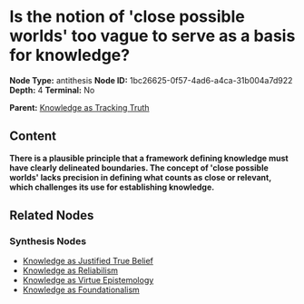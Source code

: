 # Is the notion of 'close possible worlds' too vague to serve as a basis for knowledge?

**Node Type:** antithesis
**Node ID:** 1bc26625-0f57-4ad6-a4ca-31b004a7d922
**Depth:** 4
**Terminal:** No

**Parent:** [Knowledge as Tracking Truth](knowledge-as-tracking-truth-synthesis-e67ff76f-b3ec-4cc7-b490-d784b722a8e3.md)

## Content

**There is a plausible principle that a framework defining knowledge must have clearly delineated boundaries. The concept of 'close possible worlds' lacks precision in defining what counts as close or relevant, which challenges its use for establishing knowledge.**

## Related Nodes

### Synthesis Nodes

- [Knowledge as Justified True Belief](knowledge-as-justified-true-belief-synthesis-59cce56d-7cba-4d55-9f65-75887e361a80.md)
- [Knowledge as Reliabilism](knowledge-as-reliabilism-synthesis-381f0a66-d9f6-4f64-807f-7ebab84173fc.md)
- [Knowledge as Virtue Epistemology](knowledge-as-virtue-epistemology-synthesis-944ea96a-c129-4c34-b1b1-a920bcfe167a.md)
- [Knowledge as Foundationalism](knowledge-as-foundationalism-synthesis-f592668c-04a5-42b9-9042-9eaa5e359ff2.md)
